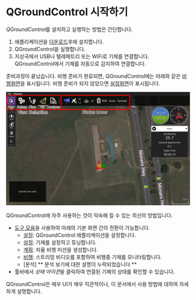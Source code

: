 # QGroundControl 시작하기

*QGroundControl*를 설치하고 실행하는 방법은 간단합니다.

1. 애플리케이션을 [다운로드](../getting_started/download_and_install.md)후에 설치합니다.
2. QGroundControl을 실행합니다.
3. 지상국에서 USB나 텔레메트리 또는 WiFi로 기체를 연결합니다. QGroundControl에서 기체를 자동으로 감지하여 연결합니다.

준비과정이 끝났습니다. 비행 준비가 완료되면, *QGroundControl*에는 아래와 같은 [비행화면](../fly_view/fly_view.md)을 표시됩니다. 비행 준비가 되지 않았으면 [설정화면](../setup_view/setup_view.md)이 표시됩니다.

![](../../../assets/quickstart/fly_view_connected_vehicle.jpg)

QGroundControl에 자주 사용하는 것이 익숙해 질 수 있는 최선의 방법입니다.

- [도구 모음](../toolbar/toolbar.md)을 사용하여 아래의 기본 화면 간의 전환이 가능합니다.
  - [설정](../settings_view/settings_view.md): QGroundControl 애플리케이션을 설정합니다.
  - [설정](../setup_view/setup_view.md): 기체를 설정하고 튜닝합니다.
  - [계획](../plan_view/plan_view.md): 자율 비행 미션을 생성합니다.
  - [비행](../fly_view/fly_view.md): 스트리밍 비디오를 포함하여 비행중 기체를 모니터링합니다.
  - [분석] ** 분석 보기에 대한 설명이 누락되었습니다 **
- 툴바에서 *상태 아이콘*을 클릭하여 연결된 기체의 상태를 확인할 수 있습니다.

QGroundControl은 매우 UI가 매우 직관적이나, 이 문서에서 사용 방법에 대하여 자세하게 설명합니다.
